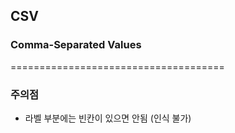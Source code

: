 ## CSV
### Comma-Separated Values
=====================================
### 주의점
* 라벨 부분에는 빈칸이 있으면 안됨 (인식 불가)